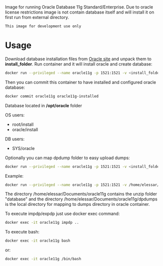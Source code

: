 Image for running Oracle Database 11g Standard/Enterprise. Due to oracle license restrictions image is not contain database itself and will install it on first run from external directory.

``This image for development use only``

# Usage
Download database installation files from [Oracle site](http://www.oracle.com/technetwork/database/in-memory/downloads/index.html) and unpack them to **install_folder**.
Run container and it will install oracle and create database:

```sh
docker run --privileged --name oracle11g -p 1521:1521 -v <install_folder>:/install jaspeen/oracle-11g
```
Then you can commit this container to have installed and configured oracle database:
```sh
docker commit oracle11g oracle11g-installed
```

Database located in **/opt/oracle** folder

OS users:
* root/install
* oracle/install

DB users:
* SYS/oracle

Optionally you can map dpdump folder to easy upload dumps:
```sh
docker run --privileged --name oracle11g -p 1521:1521 -v <install_folder>:/install -v <local_dpdump>:/opt/oracle/dpdump jaspeen/oracle-11g
```
Example:
```sh
docker run --privileged --name oracle11g -p 1521:1521 -v /home/elessar/Documents/oracle11g:/install -v /home/elessar/Documents/oracle11g/dpdumps:/opt/oracle/dpdumps jaspeen/oracle-11g
```
The directory /home/elessar/Documents/oracle11g contains the unzip folder "database" and the directory /home/elessar/Documents/oracle11g/dpdumps is the local directory for mapping to dumps directory in oracle container.

To execute impdp/expdp just use docker exec command:
```sh
docker exec -it oracle11g impdp ..
```
To execute bash:
```sh
docker exec -it oracle11g bash
```
or:
```sh
docker exec -it oracle11g /bin/bash
```
